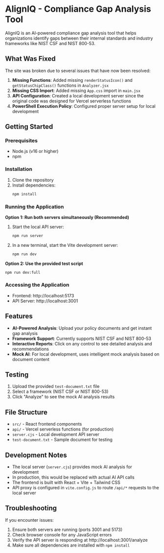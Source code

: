 # AlignIQ - Compliance Gap Analysis Tool

AlignIQ is an AI-powered compliance gap analysis tool that helps organizations identify gaps between their internal standards and industry frameworks like NIST CSF and NIST 800-53.

## What Was Fixed

The site was broken due to several issues that have now been resolved:

1. **Missing Functions**: Added missing `renderStatusIcon()` and `getStatusChipClass()` functions in `Analyzer.jsx`
2. **Missing CSS Import**: Added missing `App.css` import in `main.jsx`
3. **API Configuration**: Created a local development server since the original code was designed for Vercel serverless functions
4. **PowerShell Execution Policy**: Configured proper server setup for local development

## Getting Started

### Prerequisites
- Node.js (v16 or higher)
- npm

### Installation
1. Clone the repository
2. Install dependencies:
   ```bash
   npm install
   ```

### Running the Application

**Option 1: Run both servers simultaneously (Recommended)**
1. Start the local API server:
   ```bash
   npm run server
   ```
2. In a new terminal, start the Vite development server:
   ```bash
   npm run dev
   ```

**Option 2: Use the provided test script**
```bash
npm run dev:full
```

### Accessing the Application
- Frontend: http://localhost:5173
- API Server: http://localhost:3001

## Features

- **AI-Powered Analysis**: Upload your policy documents and get instant gap analysis
- **Framework Support**: Currently supports NIST CSF and NIST 800-53
- **Interactive Reports**: Click on any control to see detailed analysis and recommendations
- **Mock AI**: For local development, uses intelligent mock analysis based on document content

## Testing

1. Upload the provided `test-document.txt` file
2. Select a framework (NIST CSF or NIST 800-53)
3. Click "Analyze" to see the mock AI analysis results

## File Structure

- `src/` - React frontend components
- `api/` - Vercel serverless functions (for production)
- `server.cjs` - Local development API server
- `test-document.txt` - Sample document for testing

## Development Notes

- The local server (`server.cjs`) provides mock AI analysis for development
- In production, this would be replaced with actual AI API calls
- The frontend is built with React + Vite + Tailwind CSS
- API proxy is configured in `vite.config.js` to route `/api/*` requests to the local server

## Troubleshooting

If you encounter issues:
1. Ensure both servers are running (ports 3001 and 5173)
2. Check browser console for any JavaScript errors
3. Verify the API server is responding at http://localhost:3001/analyze
4. Make sure all dependencies are installed with `npm install`
